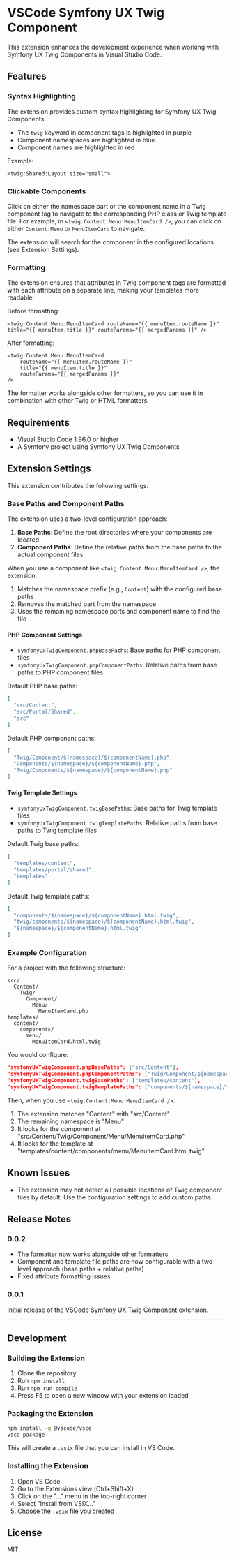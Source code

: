# VSCode Symfony UX Twig Component

This extension enhances the development experience when working with Symfony UX Twig Components in Visual Studio Code.

## Features

### Syntax Highlighting

The extension provides custom syntax highlighting for Symfony UX Twig Components:

- The `twig` keyword in component tags is highlighted in purple
- Component namespaces are highlighted in blue
- Component names are highlighted in red

Example:
```twig
<twig:Shared:Layout size="small">
```

### Clickable Components

Click on either the namespace part or the component name in a Twig component tag to navigate to the corresponding PHP class or Twig template file. For example, in `<twig:Content:Menu:MenuItemCard />`, you can click on either `Content:Menu` or `MenuItemCard` to navigate.

The extension will search for the component in the configured locations (see Extension Settings).

### Formatting

The extension ensures that attributes in Twig component tags are formatted with each attribute on a separate line, making your templates more readable:

Before formatting:
```twig
<twig:Content:Menu:MenuItemCard routeName="{{ menuItem.routeName }}" title="{{ menuItem.title }}" routeParams="{{ mergedParams }}" />
```

After formatting:
```twig
<twig:Content:Menu:MenuItemCard
    routeName="{{ menuItem.routeName }}"
    title="{{ menuItem.title }}"
    routeParams="{{ mergedParams }}"
/>
```

The formatter works alongside other formatters, so you can use it in combination with other Twig or HTML formatters.

## Requirements

- Visual Studio Code 1.96.0 or higher
- A Symfony project using Symfony UX Twig Components

## Extension Settings

This extension contributes the following settings:

### Base Paths and Component Paths

The extension uses a two-level configuration approach:

1. **Base Paths**: Define the root directories where your components are located
2. **Component Paths**: Define the relative paths from the base paths to the actual component files

When you use a component like `<twig:Content:Menu:MenuItemCard />`, the extension:
1. Matches the namespace prefix (e.g., `Content`) with the configured base paths
2. Removes the matched part from the namespace
3. Uses the remaining namespace parts and component name to find the file

#### PHP Component Settings

* `symfonyUxTwigComponent.phpBasePaths`: Base paths for PHP component files
* `symfonyUxTwigComponent.phpComponentPaths`: Relative paths from base paths to PHP component files

Default PHP base paths:
```json
[
  "src/Content",
  "src/Portal/Shared",
  "src"
]
```

Default PHP component paths:
```json
[
  "Twig/Component/${namespace}/${componentName}.php",
  "Components/${namespace}/${componentName}.php",
  "Twig/Components/${namespace}/${componentName}.php"
]
```

#### Twig Template Settings

* `symfonyUxTwigComponent.twigBasePaths`: Base paths for Twig template files
* `symfonyUxTwigComponent.twigTemplatePaths`: Relative paths from base paths to Twig template files

Default Twig base paths:
```json
[
  "templates/content",
  "templates/portal/shared",
  "templates"
]
```

Default Twig template paths:
```json
[
  "components/${namespace}/${componentName}.html.twig",
  "twig/components/${namespace}/${componentName}.html.twig",
  "${namespace}/${componentName}.html.twig"
]
```

### Example Configuration

For a project with the following structure:
```
src/
  Content/
    Twig/
      Component/
        Menu/
          MenuItemCard.php
templates/
  content/
    components/
      menu/
        MenuItemCard.html.twig
```

You would configure:
```json
"symfonyUxTwigComponent.phpBasePaths": ["src/Content"],
"symfonyUxTwigComponent.phpComponentPaths": ["Twig/Component/${namespace}/${componentName}.php"],
"symfonyUxTwigComponent.twigBasePaths": ["templates/content"],
"symfonyUxTwigComponent.twigTemplatePaths": ["components/${namespace}/${componentName}.html.twig"]
```

Then, when you use `<twig:Content:Menu:MenuItemCard />`:
1. The extension matches "Content" with "src/Content"
2. The remaining namespace is "Menu"
3. It looks for the component at "src/Content/Twig/Component/Menu/MenuItemCard.php"
4. It looks for the template at "templates/content/components/menu/MenuItemCard.html.twig"

## Known Issues

- The extension may not detect all possible locations of Twig component files by default. Use the configuration settings to add custom paths.

## Release Notes

### 0.0.2

- The formatter now works alongside other formatters
- Component and template file paths are now configurable with a two-level approach (base paths + relative paths)
- Fixed attribute formatting issues

### 0.0.1

Initial release of the VSCode Symfony UX Twig Component extension.

---

## Development

### Building the Extension

1. Clone the repository
2. Run `npm install`
3. Run `npm run compile`
4. Press F5 to open a new window with your extension loaded

### Packaging the Extension

```bash
npm install -g @vscode/vsce
vsce package
```

This will create a `.vsix` file that you can install in VS Code.

### Installing the Extension

1. Open VS Code
2. Go to the Extensions view (Ctrl+Shift+X)
3. Click on the "..." menu in the top-right corner
4. Select "Install from VSIX..."
5. Choose the `.vsix` file you created

## License

MIT
